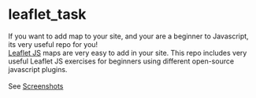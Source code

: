 # leaflet_task
If you want to add map to your site, and your are a beginner to Javascript, its very useful repo for you! <br/>
<a href="https://leafletjs.com/"> Leaflet JS</a> maps are very easy to add in your site.
This repo includes very useful Leaflet JS exercises for beginners using different open-source javascript plugins.
<br/><br/>
See <a href="https://github.com/ranamrameez/leaflet_task/tree/master/Screenshots"> Screenshots </a>
